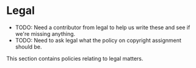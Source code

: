 # Legal

- TODO: Need a contributor from legal to help us write these and see if we're missing anything.
- TODO: Need to ask legal what the policy on copyright assignment should be.

This section contains policies relating to legal matters.
